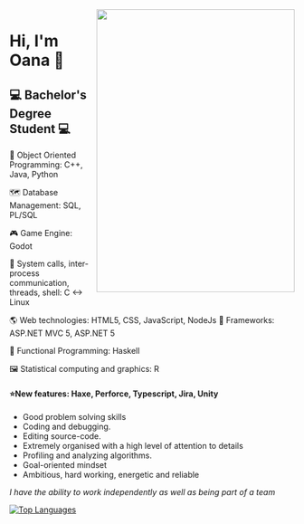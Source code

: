 <img src="https://images-na.ssl-images-amazon.com/images/I/41b6RV5KnzL._SX331_BO1,204,203,200_.jpg" width="350" height="500" align="right"/>

# Hi, I'm Oana :wave:

## :computer: Bachelor's Degree Student :computer:

:peacock: Object Oriented Programming: C++, Java, Python

:world_map: Database Management: SQL, PL/SQL

:video_game: Game Engine: Godot

:penguin: System calls, inter-process communication, threads, shell: C <-> Linux 

:earth_americas: Web technologies: HTML5, CSS, JavaScript, NodeJs
:blue_heart: Frameworks: ASP.NET MVC 5, ASP.NET 5

:crystal_ball: Functional Programming: Haskell

:framed_picture: Statistical computing and graphics: R

#### :star:New features: Haxe, Perforce, Typescript, Jira, Unity

* Good problem solving skills
* Coding and debugging.
* Editing source-code.
* Extremely organised with a high level of attention to details
* Profiling and analyzing algorithms.
* Goal-oriented mindset
* Ambitious, hard working, energetic and reliable

*I have the ability to work independently as well as being part of a team*

[![Top Languages](https://github-readme-stats.vercel.app/api/top-langs/?username=DimaOanaTeodora&layout=compact)](https://github.com/anuraghazra/github-readme-stats)



